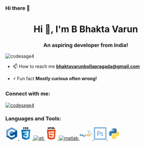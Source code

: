 ### Hi there 👋


<!--**CodeSage4/CodeSage4** is a ✨ _special_ ✨ repository because its `README.md` (this file) appears on your GitHub profile.-->

<h1 align="center">Hi 👋, I'm B Bhakta Varun</h1>
<h3 align="center">An aspiring developer from India!</h3>

<p align="left"> <img src="https://komarev.com/ghpvc/?username=codesage4&label=Profile%20views&color=0e75b6&style=flat" alt="codesage4" /> </p>

- 📫 How to reach me **bhaktavarunbollapragada@gmail.com**

- ⚡ Fun fact **Mostly curious often wrong!**

<h3 align="left">Connect with me:</h3>
<p align="left">
<a href="https://www.codechef.com/users/codesage4" target="blank"><img align="center" src="https://cdn.jsdelivr.net/npm/simple-icons@3.1.0/icons/codechef.svg" alt="codesage4" height="30" width="40" /></a>
</p>

<h3 align="left">Languages and Tools:</h3>
<p align="left">
  <a href="https://www.cprogramming.com/" target="_blank" rel="noreferrer"> <img src="https://raw.githubusercontent.com/devicons/devicon/master/icons/c/c-original.svg" alt="c" width="40" height="40"/> 
  </a>
  <a href="https://www.w3schools.com/css/" target="_blank" rel="noreferrer"> <img src="https://raw.githubusercontent.com/devicons/devicon/master/icons/css3/css3-original-wordmark.svg" alt="css3" width="40" height="40"/> </a>
  <a>  </a>
  <a href="https://git-scm.com/" target="_blank" rel="noreferrer"> <img src="https://www.vectorlogo.zone/logos/git-scm/git-scm-icon.svg" alt="git" width="40" height="40"/> </a>
  <a>  </a>
  <a href="https://www.w3.org/html/" target="_blank" rel="noreferrer"> <img src="https://raw.githubusercontent.com/devicons/devicon/master/icons/html5/html5-original-wordmark.svg" alt="html5" width="40" height="40"/> </a> <a href="https://www.mathworks.com/" target="_blank" rel="noreferrer"> <img src="https://upload.wikimedia.org/wikipedia/commons/2/21/Matlab_Logo.png" alt="matlab" width="40" height="40"/> </a>
  <a>  </a>
  <a href="https://www.mysql.com/" target="_blank" rel="noreferrer"> <img src="https://raw.githubusercontent.com/devicons/devicon/master/icons/mysql/mysql-original-wordmark.svg" alt="mysql" width="40" height="40"/> </a>
  <a>  </a>
  <a href="https://www.photoshop.com/en" target="_blank" rel="noreferrer"> <img src="https://raw.githubusercontent.com/devicons/devicon/master/icons/photoshop/photoshop-line.svg" alt="photoshop" width="40" height="40"/> </a>
  <a>  </a>
  <a href="https://www.python.org" target="_blank" rel="noreferrer"> <img src="https://raw.githubusercontent.com/devicons/devicon/master/icons/python/python-original.svg" alt="python" width="40" height="40"/> </a> </p>

